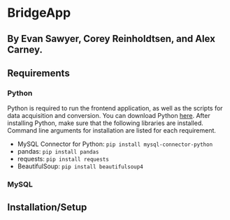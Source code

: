 # BridgeApp

## By Evan Sawyer, Corey Reinholdtsen, and Alex Carney. 

## Requirements

### Python

Python is required to run the frontend application, as well as the scripts for data acquisition and conversion.
You can download Python [here](https://www.python.org/downloads/). After installing Python, make sure that the following libraries are installed. Command line arguments for installation are listed for each requirement.
- MySQL Connector for Python: `pip install mysql-connector-python`
- pandas: `pip install pandas`
- requests: `pip install requests`
- BeautifulSoup: `pip install beautifulsoup4`

### MySQL



## Installation/Setup